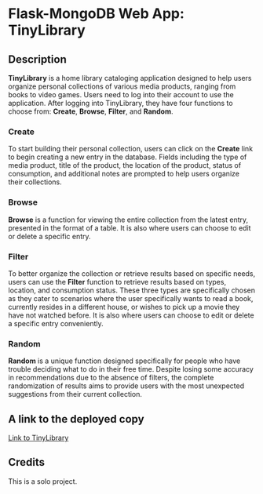 # Flask-MongoDB Web App: TinyLibrary

## Description
**TinyLibrary** is a home library cataloging application designed to help users organize personal collections of various media products, ranging from books to video games. Users need to log into their account to use the application. After logging into TinyLibrary, they have four functions to choose from: **Create**, **Browse**, **Filter**, and **Random**.
### Create
To start building their personal collection, users can click on the **Create** link to begin creating a new entry in the database. Fields including the type of media product, title of the product, the location of the product, status of consumption, and additional notes are prompted to help users organize their collections.
### Browse
**Browse** is a function for viewing the entire collection from the latest entry, presented in the format of a table. It is also where users can choose to edit or delete a specific entry.
### Filter
To better organize the collection or retrieve results based on specific needs, users can use the **Filter** function to retrieve results based on types, location, and consumption status. These three types are specifically chosen as they cater to scenarios where the user specifically wants to read a book, currently resides in a different house, or wishes to pick up a movie they have not watched before. It is also where users can choose to edit or delete a specific entry conveniently.
### Random
**Random** is a unique function designed specifically for people who have trouble deciding what to do in their free time. Despite losing some accuracy in recommendations due to the absence of filters, the complete randomization of results aims to provide users with the most unexpected suggestions from their current collection.

## A link to the deployed copy
[Link to TinyLibrary](https://data.insideairbnb.com/greece/attica/athens/2023-12-25/data/listings.csv.gz)

## Credits
This is a solo project.